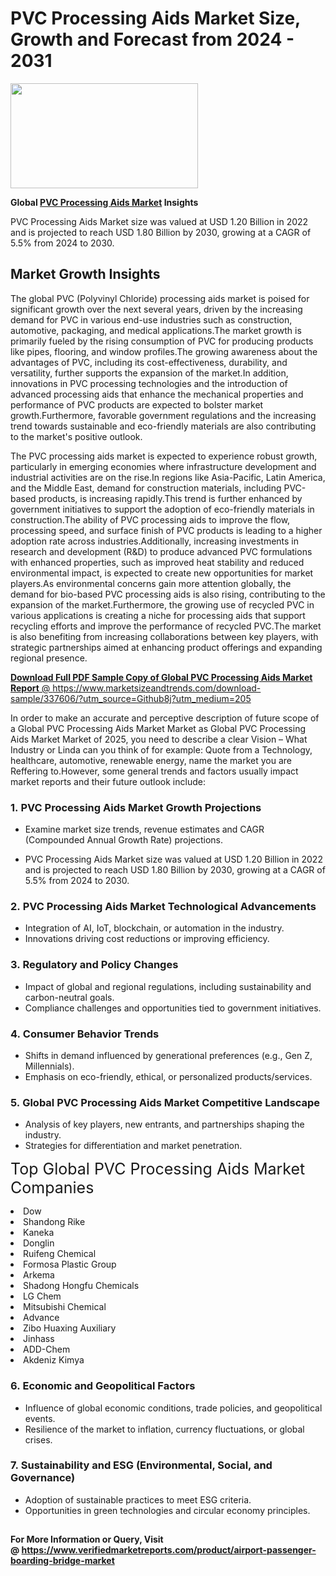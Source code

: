 <H1>PVC Processing Aids Market Size, Growth and Forecast from 2024 - 2031</H1><img class="aligncenter size-medium wp-image-584254" src="https://thirdeyenews.in/wp-content/uploads/2024/09/Global-Market-Research-300x168.jpeg" alt="" width="300" height="168" /><p><strong>Global&nbsp;<a href="https://www.marketsizeandtrends.com/download-sample/337606/?utm_source=Github8j?utm_medium=205">PVC Processing Aids Market</a> Insights</strong></p><p>PVC Processing Aids Market size was valued at USD 1.20 Billion in 2022 and is projected to reach USD 1.80 Billion by 2030, growing at a CAGR of 5.5% from 2024 to 2030.</p><p><h2>Market Growth Insights</h2> The global PVC (Polyvinyl Chloride) processing aids market is poised for significant growth over the next several years, driven by the increasing demand for PVC in various end-use industries such as construction, automotive, packaging, and medical applications.The market growth is primarily fueled by the rising consumption of PVC for producing products like pipes, flooring, and window profiles.The growing awareness about the advantages of PVC, including its cost-effectiveness, durability, and versatility, further supports the expansion of the market.In addition, innovations in PVC processing technologies and the introduction of advanced processing aids that enhance the mechanical properties and performance of PVC products are expected to bolster market growth.Furthermore, favorable government regulations and the increasing trend towards sustainable and eco-friendly materials are also contributing to the market's positive outlook.<p><a href="download-sample-link"></a></p> <p>The PVC processing aids market is expected to experience robust growth, particularly in emerging economies where infrastructure development and industrial activities are on the rise.In regions like Asia-Pacific, Latin America, and the Middle East, demand for construction materials, including PVC-based products, is increasing rapidly.This trend is further enhanced by government initiatives to support the adoption of eco-friendly materials in construction.The ability of PVC processing aids to improve the flow, processing speed, and surface finish of PVC products is leading to a higher adoption rate across industries.Additionally, increasing investments in research and development (R&D) to produce advanced PVC formulations with enhanced properties, such as improved heat stability and reduced environmental impact, is expected to create new opportunities for market players.As environmental concerns gain more attention globally, the demand for bio-based PVC processing aids is also rising, contributing to the expansion of the market.Furthermore, the growing use of recycled PVC in various applications is creating a niche for processing aids that support recycling efforts and improve the performance of recycled PVC.The market is also benefiting from increasing collaborations between key players, with strategic partnerships aimed at enhancing product offerings and expanding regional presence.<p><a href="get-more-link"></p><p><span class=""><strong>Download Full PDF Sample Copy of Global PVC Processing Aids Market Report</strong> @ <a href="https://www.marketsizeandtrends.com/download-sample/337606/?utm_source=Github8j?utm_medium=205" target="_blank">https://www.marketsizeandtrends.com/download-sample/337606/?utm_source=Github8j?utm_medium=205</a></span></p><p>In order to make an accurate and perceptive description of future scope of a Global&nbsp;PVC Processing Aids Market Market as Global&nbsp;PVC Processing Aids Market Market of 2025, you need to describe a clear Vision &ndash; What Industry or Linda can you think of for example: Quote from a Technology, healthcare, automotive, renewable energy, name the market you are Reffering to.However, some general trends and factors usually impact market reports and their future outlook include:</p><h3>1.&nbsp;<strong>PVC Processing Aids Market Growth Projections</strong></h3><ul><li>Examine market size trends, revenue estimates and CAGR (Compounded Annual Growth Rate) projections.</li><li><p>PVC Processing Aids Market size was valued at USD 1.20 Billion in 2022 and is projected to reach USD 1.80 Billion by 2030, growing at a CAGR of 5.5% from 2024 to 2030.</p></li></ul><h3>2.&nbsp;<strong>PVC Processing Aids Market Technological Advancements</strong></h3><ul><li>Integration of AI, IoT, blockchain, or automation in the industry.</li><li>Innovations driving cost reductions or improving efficiency.</li></ul><h3>3.&nbsp;<strong>Regulatory and Policy Changes</strong></h3><ul><li>Impact of global and regional regulations, including sustainability and carbon-neutral goals.</li><li>Compliance challenges and opportunities tied to government initiatives.</li></ul><h3>4.&nbsp;<strong>Consumer Behavior Trends</strong></h3><ul><li>Shifts in demand influenced by generational preferences (e.g., Gen Z, Millennials).</li><li>Emphasis on eco-friendly, ethical, or personalized products/services.</li></ul><h3>5.&nbsp;<strong>Global PVC Processing Aids Market Competitive Landscape</strong></h3><ul><li>Analysis of key players, new entrants, and partnerships shaping the industry.</li><li>Strategies for differentiation and market penetration.</li></ul><p data-pm-slice="1 1 []"><span style="color: inherit; font-family: inherit; font-size: 25px;">Top Global PVC Processing Aids Market Companies</span></p><div class="" data-test-id=""><p><li>Dow</li><li> Shandong Rike</li><li> Kaneka</li><li> Donglin</li><li> Ruifeng Chemical</li><li> Formosa Plastic Group</li><li> Arkema</li><li> Shadong Hongfu Chemicals</li><li> LG Chem</li><li> Mitsubishi Chemical</li><li> Advance</li><li> Zibo Huaxing Auxiliary</li><li> Jinhass</li><li> ADD-Chem</li><li> Akdeniz Kimya</li></p></div><h3>6.&nbsp;<strong>Economic and Geopolitical Factors</strong></h3><ul><li>Influence of global economic conditions, trade policies, and geopolitical events.</li><li>Resilience of the market to inflation, currency fluctuations, or global crises.</li></ul><h3>7.&nbsp;<strong>Sustainability and ESG (Environmental, Social, and Governance)</strong></h3><ul><li>Adoption of sustainable practices to meet ESG criteria.</li><li>Opportunities in green technologies and circular economy principles.</li></ul><h2><strong style="font-size: 14px;">For More Information or Query, Visit @&nbsp;</strong><a style="background-color: #ffffff; font-size: 14px;" href="https://www.marketsizeandtrends.com/report/pvc-processing-aids-market/" target="_blank">https://www.verifiedmarketreports.com/product/airport-passenger-boarding-bridge-market</a></h2>
